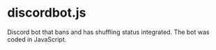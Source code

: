 # discordbot.js
Discord bot that bans and has shuffling status integrated. The bot was coded in JavaScript.
